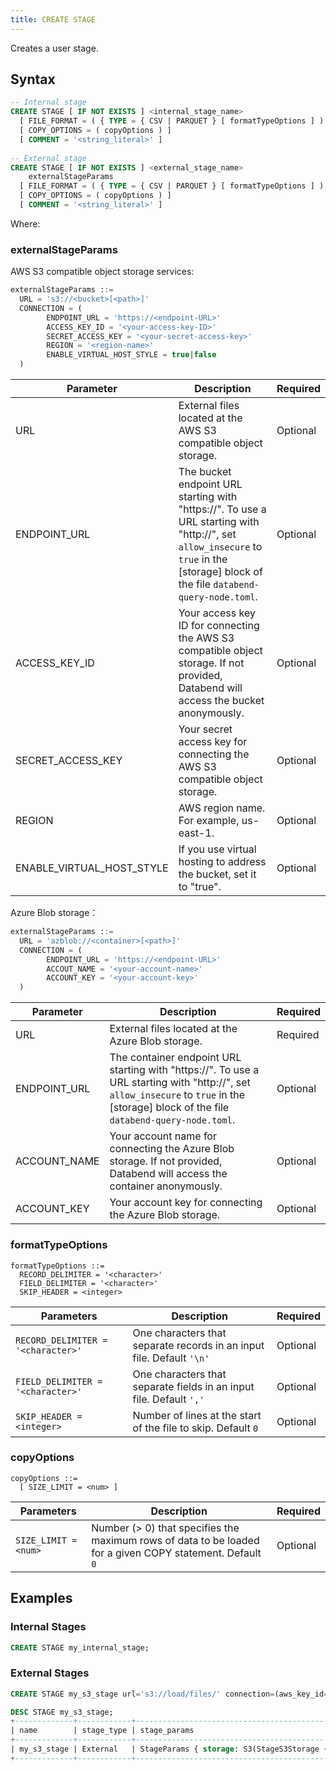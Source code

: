 ```yaml
---
title: CREATE STAGE
---
```


Creates a user stage.

## Syntax

```sql
-- Internal stage
CREATE STAGE [ IF NOT EXISTS ] <internal_stage_name>
  [ FILE_FORMAT = ( { TYPE = { CSV | PARQUET } [ formatTypeOptions ] ) } ]
  [ COPY_OPTIONS = ( copyOptions ) ]
  [ COMMENT = '<string_literal>' ]
  
-- External stage
CREATE STAGE [ IF NOT EXISTS ] <external_stage_name>
    externalStageParams
  [ FILE_FORMAT = ( { TYPE = { CSV | PARQUET } [ formatTypeOptions ] ) } ]
  [ COPY_OPTIONS = ( copyOptions ) ]
  [ COMMENT = '<string_literal>' ]
```

Where:

### externalStageParams

AWS S3 compatible object storage services:

```sql
externalStageParams ::=
  URL = 's3://<bucket>[<path>]'
  CONNECTION = (
        ENDPOINT_URL = 'https://<endpoint-URL>'
        ACCESS_KEY_ID = '<your-access-key-ID>'
        SECRET_ACCESS_KEY = '<your-secret-access-key>'
        REGION = '<region-name>'
        ENABLE_VIRTUAL_HOST_STYLE = true|false
  )
```

| Parameter                 	| Description                                                                 	| Required 	|
|---------------------------	|-----------------------------------------------------------------------------	|----------	|
| URL    	| External files located at the AWS S3 compatible object storage.             	| Optional 	|
| ENDPOINT_URL              	| The bucket endpoint URL starting with "https://". To use a URL starting with "http://", set `allow_insecure` to `true` in the [storage] block of the file `databend-query-node.toml`.                                  	| Optional 	|
| ACCESS_KEY_ID             	| Your access key ID for connecting the AWS S3 compatible object storage. If not provided, Databend will access the bucket anonymously.    	| Optional 	|
| SECRET_ACCESS_KEY         	| Your secret access key for connecting the AWS S3 compatible object storage. 	| Optional 	|
| REGION                    	| AWS region name. For example, us-east-1.                                    	| Optional 	|
| ENABLE_VIRTUAL_HOST_STYLE 	| If you use virtual hosting to address the bucket, set it to "true".                               	| Optional 	|

Azure Blob storage：

```sql
externalStageParams ::=
  URL = 'azblob://<container>[<path>]'
  CONNECTION = (
        ENDPOINT_URL = 'https://<endpoint-URL>'
        ACCOUT_NAME = '<your-account-name>'
        ACCOUNT_KEY = '<your-account-key>'
  )
```

| Parameter                  	| Description                                              	| Required 	|
|----------------------------	|----------------------------------------------------------	|----------	|
| URL 	| External files located at the Azure Blob storage.        	| Required 	|
| ENDPOINT_URL               	| The container endpoint URL starting with "https://". To use a URL starting with "http://", set `allow_insecure` to `true` in the [storage] block of the file `databend-query-node.toml`.    	| Optional 	|
| ACCOUNT_NAME               	| Your account name for connecting the Azure Blob storage. If not provided, Databend will access the container anonymously.	| Optional 	|
| ACCOUNT_KEY                	| Your account key for connecting the Azure Blob storage.  	| Optional 	|

### formatTypeOptions
```
formatTypeOptions ::=
  RECORD_DELIMITER = '<character>' 
  FIELD_DELIMITER = '<character>' 
  SKIP_HEADER = <integer>
```

| Parameters  | Description | Required |
| ----------- | ----------- | --- |
| `RECORD_DELIMITER = '<character>'`  | One characters that separate records in an input file. Default `'\n'` | Optional |
| `FIELD_DELIMITER = '<character>'`  | One characters that separate fields in an input file. Default `','` | Optional |
| `SKIP_HEADER = <integer>`  | Number of lines at the start of the file to skip. Default `0` | Optional |

### copyOptions
```
copyOptions ::=
  [ SIZE_LIMIT = <num> ]
```

| Parameters  | Description | Required |
| ----------- | ----------- | --- |
| `SIZE_LIMIT = <num>` | Number (> 0) that specifies the maximum rows of data to be loaded for a given COPY statement. Default `0` | Optional |


## Examples

### Internal Stages

```sql
CREATE STAGE my_internal_stage;
```


### External Stages
```sql
CREATE STAGE my_s3_stage url='s3://load/files/' connection=(aws_key_id='1a2b3c' aws_secret_key='4x5y6z');
```

```sql
DESC STAGE my_s3_stage;
+-------------+------------+------------------------------------------------------------------------------------------------------------------------------------------------------------------------+-----------------------------------------------+--------------------------------------------------------------------------------------------------------------------+---------+
| name        | stage_type | stage_params                                                                                                                                                           | copy_options                                  | file_format_options                                                                                                | comment |
+-------------+------------+------------------------------------------------------------------------------------------------------------------------------------------------------------------------+-----------------------------------------------+--------------------------------------------------------------------------------------------------------------------+---------+
| my_s3_stage | External   | StageParams { storage: S3(StageS3Storage { bucket: "load", path: "/files/", credentials_aws_key_id: "", credentials_aws_secret_key: "", encryption_master_key: "" }) } | CopyOptions { on_error: None, size_limit: 0 } | FileFormatOptions { format: Csv, skip_header: 0, field_delimiter: ",", record_delimiter: "\n", compression: None } |         |
+-------------+------------+------------------------------------------------------------------------------------------------------------------------------------------------------------------------+-----------------------------------------------+--------------------------------------------------------------------------------------------------------------------+---------+
```
